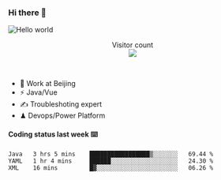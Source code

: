 ### Hi there 👋

<img src="https://raw.githubusercontent.com/sagar-viradiya/sagar-viradiya/master/resources/banner.png" alt="Hello world">
<p align="center"> 
  Visitor count<br/>
  <img src="https://profile-counter.glitch.me/youszoe/count.svg" />
</p>
<br/>

- 🍻 Work at Beijing 
- ⚡  Java/Vue
- ✍️  Troubleshoting expert
- ♟  Devops/Power Platform 

#### Coding status last week ⌨️

<!--START_SECTION:waka-->
```text
Java   3 hrs 5 mins    █████████████████▒░░░░░░░   69.44 % 
YAML   1 hr 4 mins     ██████░░░░░░░░░░░░░░░░░░░   24.30 % 
XML    16 mins         █▓░░░░░░░░░░░░░░░░░░░░░░░   06.26 % 
```
<!--END_SECTION:waka-->

<br/>
<center><img src="http://ghchart.rshah.org/409ba5/yousazoe" alt="" /></center>


